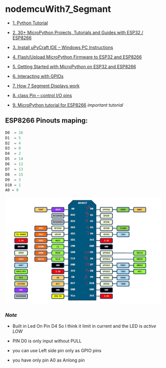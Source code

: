 # nodemcuWith7_Segmant
- [1. Python Tutorial](https://www.w3schools.com/python/default.asp)

- [2. 30+ MicroPython Projects, Tutorials and Guides with ESP32 / ESP8266](https://randomnerdtutorials.com/projects-esp32-esp8266-micropython/)

- [3. Install uPyCraft IDE – Windows PC Instructions](https://randomnerdtutorials.com/install-upycraft-ide-windows-pc-instructions/)

- [4. Flash/Upload MicroPython Firmware to ESP32 and ESP8266](https://randomnerdtutorials.com/flash-upload-micropython-firmware-esp32-esp8266/)

- [5. Getting Started with MicroPython on ESP32 and ESP8266](https://randomnerdtutorials.com/getting-started-micropython-esp32-esp8266/)

- [6. Interacting with GPIOs](https://randomnerdtutorials.com/micropython-gpios-esp32-esp8266/)

- [7. How 7 Segment Displays work](https://randomnerdtutorials.com/circuits-7-segment-displays/)

- [8. class Pin – control I/O pins](http://docs.micropython.org/en/latest/library/machine.Pin.html)

- [9. MicroPython tutorial for ESP8266](https://docs.micropython.org/en/latest/esp8266/tutorial/index.html) *important tutorial*

## ESP8266 Pinouts maping:
```python
D0  = 16
D1  = 5
D2  = 4
D3  = 0
D4  = 2
D5  = 14
D6  = 12
D7  = 13
D8  = 15
D9  = 3
D10 = 1
A0 = 0
```
![ESP8266 Pinouts](./pins.png)

### *Note*
- Built in Led On Pin D4 So I think it limit in current and the LED is *active LOW*

- PIN D0 is only input without PULL

- you can use Left side pin only as GPIO pins 

- you have only pin A0 as Anlong pin
